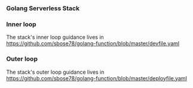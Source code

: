 ### Golang Serverless Stack

### Inner loop
The stack's inner loop guidance lives in https://github.com/sbose78/golang-function/blob/master/devfile.yaml


### Outer loop
The stack's outer loop guidance lives in https://github.com/sbose78/golang-function/blob/master/deployfile.yaml